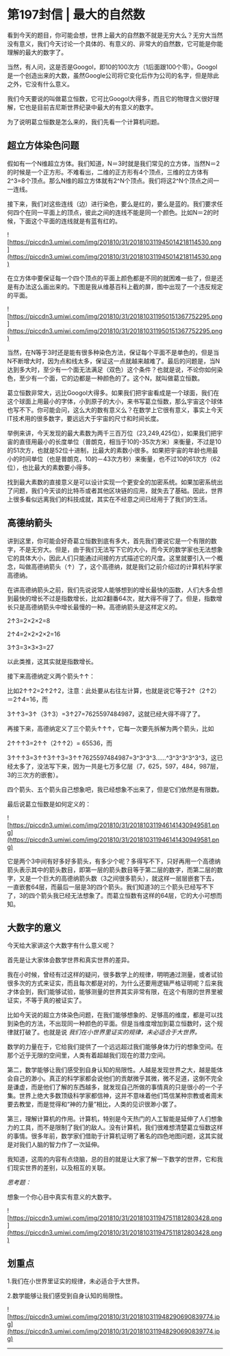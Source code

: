 # 第197封信 | 最大的自然数

看到今天的题目，你可能会想，世界上最大的自然数不就是无穷大么？无穷大当然没有意义，我们今天讨论一个具体的、有意义的、非常大的自然数，它可能是你能理解的最大的数字了。

当然，有人问，这是否是Googol，即10的100次方（1后面跟100个零）。Googol是一个创造出来的大数，虽然Google公司将它变化后作为公司的名字，但是除此之外，它没有什么意义。

我们今天要说的叫做葛立恒数，它可比Googol大得多，而且它的物理含义很好理解，它也是目前吉尼斯世界纪录中最大的有意义的数字。

为了说明葛立恒数是怎么来的，我们先看一个计算机问题。

## 超立方体染色问题

假如有一个N维超立方体。我们知道，N＝3时就是我们常见的立方体，当然N＝2的时候是一个正方形。不难看出，二维的正方形有4个顶点，三维的立方体有2^3=8个顶点。那么N维的超立方体就有2^N个顶点。我们将这2^N个顶点之间一一连线。

接下来，我们对这些连线（边）进行染色，要么是红的，要么是蓝的。我们要求任何四个在同一平面上的顶点，彼此之间的连线不能是同一个颜色。比如N＝2的时候，下面这个平面的连线就是有蓝有红的。

![https://piccdn3.umiwi.com/img/201810/31/201810311945014218114530.png](https://piccdn3.umiwi.com/img/201810/31/201810311945014218114530.png)

在立方体中要保证每一个四个顶点的平面上颜色都是不同的就困难一些了，但是还是有办法这么画出来的。下图是我从维基百科上截的屏，图中出现了一个违反规定的平面。

![https://piccdn3.umiwi.com/img/201810/31/201810311950151367752295.png](https://piccdn3.umiwi.com/img/201810/31/201810311950151367752295.png)

当然，在N等于3时还是能有很多种染色方法，保证每个平面不是单色的，但是当N不断增大时，因为点和线太多，保证这一点就越来越难了。最后的问题是，当N达到多大时，至少有一个面无法满足（双色）这个条件？也就是说，不论你如何染色，至少有一个面，它的边都是一种颜色的了。这个N，就叫做葛立恒数。

葛立恒数非常大，远比Googol大得多。如果我们把宇宙看成是一个球面，我们在这个球面上用最小的字体，小到原子的大小，来书写葛立恒数，那么宇宙这个球体也写不下。你可能会问，这么大的数有意义么？在数学上它很有意义，事实上今天IT技术用的很多数字，要远远大于宇宙的尺寸和时间长度。

举例来讲，今天发现的最大素数为两千三百万位（23,249,425位），如果我们把宇宙的直径用最小的长度单位（普朗克，相当于10的-35次方米）来衡量，不过是10的51次方，也就是52位十进制，比最大的素数小很多。如果把宇宙的年龄也用最小的时间单位（也是普朗克，10的－43次方秒）来衡量，也不过10的61次方（62位），也比最大的素数要小得多。

找到最大素数的直接意义是可以设计实现一个更安全的加密系统。如果加密系统出了问题，我们今天谈的比特币或者其他区块链的应用，就失去了基础。因此，世界上很多看似远离我们的科技成就，其实在不经意之间已经用于了我们的生活。

## 高德纳箭头

讲到这里，你可能会好奇葛立恒数到底有多大，首先我们要说它是一个有限的数字，不是无穷大。但是，由于我们无法写下它的大小，而今天的数学家也无法想象它的具体大小，因此人们只能通过间接的方式描述它的尺度。这里就要引入一个概念，叫做高德纳箭头（↑）了，这个高德纳，就是我们之前介绍过的计算机科学家高德纳。

在讲高德纳箭头之前，我们先说说常人能够想到的增长最快的函数，人们大多会想到最快的增长不过是指数增长，比如2翻番64次，就大得不得了了。但是，指数增长只是高德纳箭头中增长最慢的一种。高德纳箭头是这样定义的。

2↑3=2×2×2=8

2↑4=2×2×2×2=16

3↑3=3×3×3=27

以此类推，这其实就是指数增长。

接下来高德纳定义两个箭头↑↑：

比如2↑↑2=2↑2↑2，注意：此处要从右往左计算，也就是说它等于2↑（2↑2）＝2↑4=16，而

3↑↑3=3↑（3↑3）=3↑27=7625597484987，这就已经大得不得了了。

再接下来，高德纳定义了三个箭头↑↑↑，它每一次要先拆解为两个箭头，比如

2↑↑↑3=2↑↑（2↑↑2）= 65536，而

3↑↑↑3=3↑↑3↑↑3=3↑↑7625597484987=3^3^3^3……^3^3^3^3^3^3，这已经太多了，没法写下来，因为一共是七万多亿层（7，625，597，484，987层，3的三次方的嵌套）。

四个箭头、五个箭头自己想象吧，我已经想象不出来了，但是它们依然是有限数。

最后说葛立恒数是如何定义的：

![https://piccdn3.umiwi.com/img/201810/31/201810311946141430949581.png](https://piccdn3.umiwi.com/img/201810/31/201810311946141430949581.png)

它是两个3中间有好多好多箭头，有多少个呢？多得写不下，只好再用一个高德纳箭头表示其中的箭头数目，即第一层的箭头数目等于第二层的数字，而第二层的数字，又是一个巨大的高德纳箭头数（3之间很多箭头），就这样一层层嵌套下去，一直嵌套64层，而最后一层是3的四个箭头。我们知道3的三个箭头已经写不下了，3的四个箭头我已经无法想象了。而葛立恒数有这样的64层，它的大小可想而知。

## 大数字的意义

今天给大家讲这个大数字有什么意义呢？

首先是让大家体会数学世界和真实世界的差异。

我在小时候，曾经有过这样的疑问，很多数学上的规律，明明通过测量，或者试验很多次的方式来证实，而且每次都是对的，为什么还要用逻辑严格证明呢？后来我才体会到，我们能够试验，能够测量的世界其实非常有限，在这个有限的世界里被证实，不等于真的被证实了。

比如今天说的超立方体染色问题，在我们能够想象的、足够高的维度，都是可以找到染色的方法，不出现同一种颜色的平面。但是当维度增加到葛立恒数时，这个规律就打破了。也就是说 *我们在小世界里证实的规律，未必适合于大世界。*

数学的力量在于，它给我们提供了一个远远超过我们能够身体力行的想象空间。在那个近乎无限的空间里，人类有着超越我们现在的潜力空间。

第二，数学能够让我们感受到自身认知的局限性。人越是发现世界之大，越是能体会自己的渺小。真正的科学家都会说他们的贡献微乎其微，微不足道，这倒不完全是谦虚，而是他们了解的东西越多，就发现自己所做的事情真的只是很小的一个子集。世界上绝大多数顶级科学家都信神，这并不意味着他们笃信某种宗教或者周末要去教堂，而是觉得和“神的力量”相比，人类的见识很渺小罢了。

第三，理解计算机的作用。计算机，特别是今天热门的人工智能是延伸了人们想象力的工具，而不是限制了我们的敌人。没有计算机，我们很难想清楚葛立恒数这样的事情。很多年前，数学家们借助于计算机证明了著名的四色地图问题，这其实就是对我们人脑的智力作了一次延伸。

我知道，这周的内容有点烧脑，总的目的就是让大家了解一下数学的世界，它和我们现实世界的差别，以及相互的关联。

 *思考题：*

想象一个你心目中真实有意义的大数字。

![https://piccdn3.umiwi.com/img/201810/31/201810311947511812803428.png](https://piccdn3.umiwi.com/img/201810/31/201810311947511812803428.png)

## 划重点

1.我们在小世界里证实的规律，未必适合于大世界。

2.数学能够让我们感受到自身认知的局限性。

![https://piccdn3.umiwi.com/img/201810/31/201810311948290690839774.jpg](https://piccdn3.umiwi.com/img/201810/31/201810311948290690839774.jpg)

---
